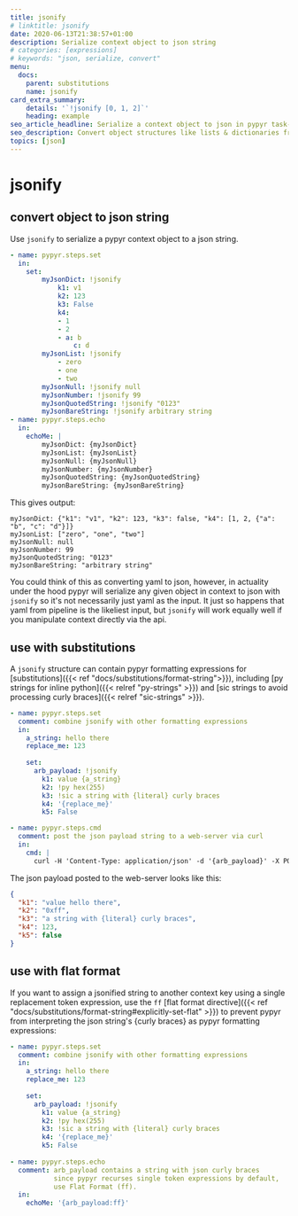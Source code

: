 ```yaml
---
title: jsonify
# linktitle: jsonify
date: 2020-06-13T21:38:57+01:00
description: Serialize context object to json string
# categories: [expressions]
# keywords: "json, serialize, convert"
menu:
  docs:
    parent: substitutions
    name: jsonify
card_extra_summary:
    details: '`!jsonify [0, 1, 2]`'
    heading: example
seo_article_headline: Serialize a context object to json in pypyr task-runner. 
seo_description: Convert object structures like lists & dictionaries from yaml to a string of json.
topics: [json]
---
```

# jsonify
## convert object to json string
Use `jsonify` to serialize a pypyr context object to a json string.

```yaml
- name: pypyr.steps.set
  in:
    set:
        myJsonDict: !jsonify
            k1: v1
            k2: 123
            k3: False
            k4:
            - 1
            - 2
            - a: b
                c: d
        myJsonList: !jsonify
            - zero
            - one
            - two
        myJsonNull: !jsonify null
        myJsonNumber: !jsonify 99
        myJsonQuotedString: !jsonify "0123"
        myJsonBareString: !jsonify arbitrary string
- name: pypyr.steps.echo
  in:
    echoMe: |
        myJsonDict: {myJsonDict}
        myJsonList: {myJsonList}
        myJsonNull: {myJsonNull}
        myJsonNumber: {myJsonNumber}
        myJsonQuotedString: {myJsonQuotedString}
        myJsonBareString: {myJsonBareString}
```

This gives output:

```text
myJsonDict: {"k1": "v1", "k2": 123, "k3": false, "k4": [1, 2, {"a": "b", "c": "d"}]}
myJsonList: ["zero", "one", "two"]
myJsonNull: null
myJsonNumber: 99
myJsonQuotedString: "0123"
myJsonBareString: "arbitrary string"
```

You could think of this as converting yaml to json, however, in actuality under 
the hood pypyr will serialize any given object in context to json with 
`jsonify` so it's not necessarily just yaml as the input. It just so happens 
that yaml from pipeline is the likeliest input, but `jsonify` will work 
equally well if you manipulate context directly via the api.

## use with substitutions
A `jsonify` structure can contain pypyr formatting expressions for 
[substitutions]({{< ref "docs/substitutions/format-string">}}), including 
[py strings for inline python]({{< relref "py-strings" >}}) and 
[sic strings to avoid processing curly braces]({{< relref "sic-strings" >}}).

```yaml
- name: pypyr.steps.set
  comment: combine jsonify with other formatting expressions
  in:
    a_string: hello there
    replace_me: 123
    
    set:
      arb_payload: !jsonify
        k1: value {a_string}
        k2: !py hex(255)
        k3: !sic a string with {literal} curly braces
        k4: '{replace_me}'
        k5: False

- name: pypyr.steps.cmd
  comment: post the json payload string to a web-server via curl
  in:
    cmd: |
      curl -H 'Content-Type: application/json' -d '{arb_payload}' -X POST 'https://httpbin.org/post'
```

The json payload posted to the web-server looks like this:

```json
{
  "k1": "value hello there",
  "k2": "0xff",
  "k3": "a string with {literal} curly braces",
  "k4": 123,
  "k5": false
}
```

## use with flat format
If you want to assign a jsonified string to another context key using a single 
replacement token expression, use the `ff` 
[flat format directive]({{< ref "docs/substitutions/format-string#explicitly-set-flat" >}}) 
to prevent pypyr from interpreting the json string's {curly braces} as pypyr formatting
expressions:

```yaml
- name: pypyr.steps.set
  comment: combine jsonify with other formatting expressions
  in:
    a_string: hello there
    replace_me: 123
    
    set:
      arb_payload: !jsonify
        k1: value {a_string}
        k2: !py hex(255)
        k3: !sic a string with {literal} curly braces
        k4: '{replace_me}'
        k5: False
    
- name: pypyr.steps.echo
  comment: arb_payload contains a string with json curly braces
           since pypyr recurses single token expressions by default,
           use Flat Format (ff).
  in:
    echoMe: '{arb_payload:ff}'
```